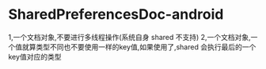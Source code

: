SharedPreferencesDoc-android
============================

1,一个文档对象,不要进行多线程操作(系统自身 shared 不支持)
2,一个文档对象,一个值就算类型不同也不要使用一样的key值,如果使用了,shared 会执行最后的一个key值对应的类型

